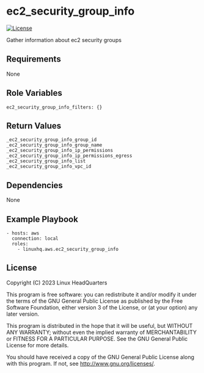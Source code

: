 # ec2\_security\_group\_info

[![License](https://img.shields.io/badge/license-GPLv3-lightgreen)](https://www.gnu.org/licenses/gpl-3.0.en.html#license-text)

Gather information about ec2 security groups

## Requirements

None

## Role Variables

    ec2_security_group_info_filters: {}

## Return Values

    _ec2_security_group_info_group_id
    _ec2_security_group_info_group_name
    _ec2_security_group_info_ip_permissions
    _ec2_security_group_info_ip_permissions_egress
    _ec2_security_group_info_list
    _ec2_security_group_info_vpc_id

## Dependencies

None

## Example Playbook

    - hosts: aws
      connection: local
      roles:
        - linuxhq.aws.ec2_security_group_info

## License

Copyright (C) 2023 Linux HeadQuarters

This program is free software: you can redistribute it and/or modify
it under the terms of the GNU General Public License as published by
the Free Software Foundation, either version 3 of the License, or
(at your option) any later version.

This program is distributed in the hope that it will be useful,
but WITHOUT ANY WARRANTY; without even the implied warranty of
MERCHANTABILITY or FITNESS FOR A PARTICULAR PURPOSE. See the
GNU General Public License for more details.

You should have received a copy of the GNU General Public License
along with this program. If not, see <http://www.gnu.org/licenses/>.
